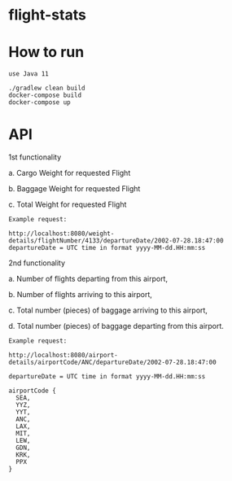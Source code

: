 # flight-stats

# How to run

```
use Java 11

./gradlew clean build
docker-compose build
docker-compose up
```

# API
1st functionality

a. Cargo Weight for requested Flight

b. Baggage Weight for requested Flight

c. Total Weight for requested Flight
```
Example request:

http://localhost:8080/weight-details/flightNumber/4133/departureDate/2002-07-28.18:47:00
departureDate = UTC time in format yyyy-MM-dd.HH:mm:ss 

```

2nd functionality

a. Number of flights departing from this airport,

b. Number of flights arriving to this airport,

c. Total number (pieces) of baggage arriving to this airport,

d. Total number (pieces) of baggage departing from this airport.

```
Example request:

http://localhost:8080/airport-details/airportCode/ANC/departureDate/2002-07-28.18:47:00

departureDate = UTC time in format yyyy-MM-dd.HH:mm:ss 

airportCode {
  SEA,
  YYZ,
  YYT,
  ANC,
  LAX,
  MIT,
  LEW,
  GDN,
  KRK,
  PPX
}
```

